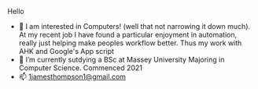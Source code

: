 Hello
- 👀 I am interested in Computers! (well that not narrowing it down much). At my recent job I have found a particular enjoyment in automation, really just helping make peoples workflow better. Thus my work with AHK and Google's App script
- 🌱 I’m currently sutdying a BSc at Massey University Majoring in Computer Science. Commenced 2021
- 📫 1jamesthompson1@gmail.com
